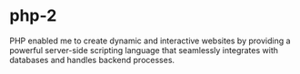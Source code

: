 # php-2
PHP enabled me to create dynamic and interactive websites by providing a powerful server-side scripting language that seamlessly integrates with databases and handles backend processes.

